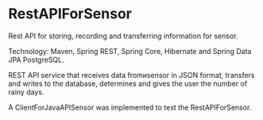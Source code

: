 # RestAPIForSensor
Rest API  for storing, recording and transferring information for sensor.

Technology: Maven, Spring REST, Spring Core, Hibernate and Spring Data JPA PostgreSQL.

REST API service that receives data fromиsensor in JSON format,
transfers and writes to the database, determines and gives the user the number of rainy days.

A ClientForJavaAPISensor was implemented to test the RestAPIForSensor.
